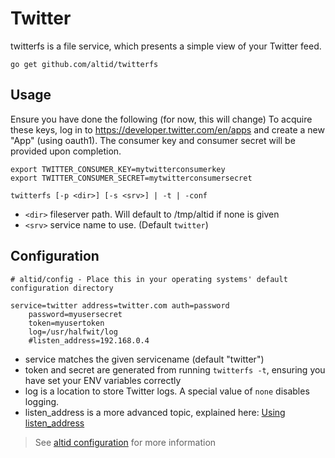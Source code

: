 # Twitter

twitterfs is a file service, which presents a simple view of your Twitter feed.

`go get github.com/altid/twitterfs`

## Usage

Ensure you have done the following (for now, this will change)
To acquire these keys, log in to https://developer.twitter.com/en/apps and create a new "App" (using oauth1).
The consumer key and consumer secret will be provided upon completion.

```
export TWITTER_CONSUMER_KEY=mytwitterconsumerkey
export TWITTER_CONSUMER_SECRET=mytwitterconsumersecret

twitterfs [-p <dir>] [-s <srv>] | -t | -conf

```

 - `<dir>` fileserver path. Will default to /tmp/altid if none is given
 - `<srv>` service name to use. (Default `twitter`)

## Configuration

```
# altid/config - Place this in your operating systems' default configuration directory

service=twitter address=twitter.com auth=password
	password=myusersecret
	token=myusertoken
	log=/usr/halfwit/log
	#listen_address=192.168.0.4
```
 - service matches the given servicename (default "twitter")
 - token and secret are generated from running `twitterfs -t`, ensuring you have set your ENV variables correctly
 - log is a location to store Twitter logs. A special value of `none` disables logging.
 - listen_address is a more advanced topic, explained here: [Using listen_address](https://altid.github.io/using-listen-address.html)

> See [altid configuration](https://altid.github.io/altid-configurations.html) for more information
